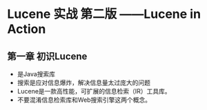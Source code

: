 # Lucene 实战 第二版 ——Lucene in Action

## 第一章 初识Lucene
* 是Java搜索库
* 搜索是应对信息爆炸，解决信息量太过庞大的问题
* Lucene是一款高性能，可扩展的信息检索（IR）工具库。
* 不要混淆信息检索库和Web搜索引擎这两个概念。